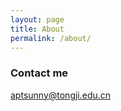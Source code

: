 ```yaml
---
layout: page
title: About
permalink: /about/
---
```


### Contact me

[aptsunny@tongji.edu.cn](mailto:aptsunny@tongji.edu.cn)
